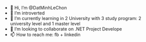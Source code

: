 - 👋 Hi, I’m @DatMinhLeChon
- 👀 I’m introverted
- 🌱 I’m currently learning in 2 University with 3 study program: 2 university level and 1 master level
- 💞️ I’m looking to collaborate on .NET Project Develope
- 📫 How to reach me: fb + linkedin
    

<!---
DatMinhLeChon/DatMinhLeChon is a ✨ special ✨ repository because its `README.md` (this file) appears on your GitHub profile.
You can click the Preview link to take a look at your changes.
--->
